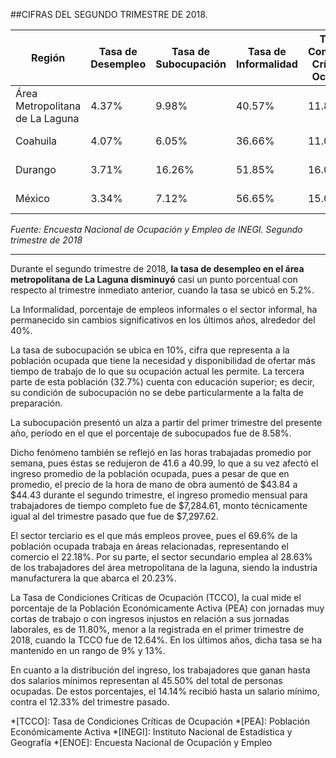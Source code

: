 
##CIFRAS DEL SEGUNDO TRIMESTRE DE 2018.


Región|Tasa de Desempleo|Tasa de Subocupación|Tasa de Informalidad|Tasa de Condiciones Críticas de Ocupación|Ingreso Promedio|
---------|----------|---------|---------|---------|---------|
Área Metropolitana de La Laguna|4.37%|9.98%|40.57%|11.80%|$   7,284.61|
Coahuila|4.07%|6.05%|36.66%|11.00%|$   7,448.64|
Durango|3.71%|16.26%|51.85%|16.00%|$   5,819.72|
México|3.34%|7.12%|56.65%|15.00%|$   6,462.73|

*Fuente: Encuesta Nacional de Ocupación y Empleo de INEGI. Segundo trimestre de 2018*

---



Durante el segundo trimestre de 2018, **la tasa de desempleo en el área metropolitana de La Laguna disminuyó** casi un punto porcentual con respecto al trimestre inmediato anterior, cuando la tasa se ubicó en 5.2%.

La Informalidad, porcentaje de empleos informales o el sector informal, ha permanecido sin cambios significativos en los últimos años, alrededor del 40%.

La tasa de subocupación se ubica en 10%, cifra que representa a la población ocupada que tiene la necesidad y disponibilidad de ofertar más tiempo de trabajo de lo que su ocupación actual les permite. La tercera parte de esta población (32.7%) cuenta con educación superior; es decir, su condición de subocupación no se debe particularmente a la falta de preparación.

La subocupación presentó un alza a partir del primer trimestre del presente año, período en el que el porcentaje de subocupados fue de 8.58%.


Dicho fenómeno también se reflejó en las horas trabajadas promedio por semana, pues éstas se redujeron de 41.6 a 40.99, lo que a su vez afectó el ingreso promedio de la población ocupada, pues a pesar de que en promedio, el precio de la hora de mano de obra aumentó de $43.84 a $44.43 durante el segundo trimestre, el ingreso promedio mensual para trabajadores de tiempo completo fue de $7,284.61, monto técnicamente igual al del trimestre pasado que fue de $7,297.62.

El sector terciario es el que más empleos provee, pues el 69.6% de la población ocupada trabaja en áreas relacionadas, representando el comercio el 22.18%. Por su parte, el sector secundario emplea al 28.63% de los trabajadores del área metropolitana de la laguna, siendo la industria manufacturera la que abarca el 20.23%.

La Tasa de Condiciones Críticas de Ocupación (TCCO), la cual mide el porcentaje de la Población Económicamente Activa (PEA) con jornadas muy cortas de trabajo o con ingresos injustos en relación a sus jornadas laborales, es de 11.80%, menor a la registrada en el primer trimestre de 2018, cuando la TCCO fue de 12.64%. En los últimos años, dicha tasa se ha mantenido en un rango de 9% y 13%.

En cuanto a la distribución del ingreso, los trabajadores que ganan hasta dos salarios mínimos representan al 45.50% del total de personas ocupadas. De estos porcentajes, el 14.14% recibió hasta un salario mínimo, contra el 12.33% del trimestre pasado.


*[TCCO]: Tasa de Condiciones Críticas de Ocupación
*[PEA]: Población Económicamente Activa
*[INEGI]: Instituto Nacional de Estadística y Geografía
*[ENOE]: Encuesta Nacional de Ocupación y Empleo
